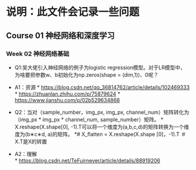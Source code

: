 # 说明：此文件会记录一些问题

## Course 01 神经网络和深度学习
### Week 02 神经网络基础

* Q1:吴大佬引入神经网络的例子为logistic regression模型。对于LR模型中，为啥要把参数w、b初始化为np.zeros(shape = (dim,1))、0呢？
* A1：资源
      * https://blog.csdn.net/qq_36814762/article/details/102469333
      * https://zhuanlan.zhihu.com/p/75879624
      * https://www.jianshu.com/p/02b529634868

* Q2：当对（sample_number，img_px, img_px, channel_num）矩阵转化为（img_px * img_px * channel_num, sample_number）矩阵。
      *   X.reshape(X.shape[0], -1).T可以将一个维度为(a,b,c,d)的矩阵转换为一个维度为(b∗c∗d, a)的矩阵。
      *#  X_flatten = X.reshape(X.shape [0]，-1).T ＃X.T是X的转置
* A2：理解   
      * https://blog.csdn.net/TeFuirnever/article/details/88919206
